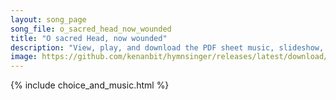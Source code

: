 ```yaml
---
layout: song_page
song_file: o_sacred_head_now_wounded
title: "O sacred Head, now wounded"
description: "View, play, and download the PDF sheet music, slideshow, and audio. Lyrics: O sacred Head, now wounded, with grief and shame weighed down, now scornfully surrounded with thorns, thine only crown! O sacred Head, what glory, wha... english christian 4part death"
image: https://github.com/kenanbit/hymnsinger/releases/latest/download/o_sacred_head_now_wounded-trad.png
---
```


{% include choice_and_music.html %}